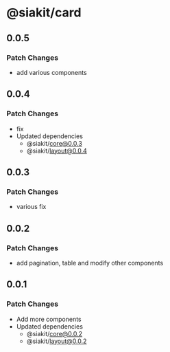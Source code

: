 # @siakit/card

## 0.0.5

### Patch Changes

- add various components

## 0.0.4

### Patch Changes

- fix
- Updated dependencies
  - @siakit/core@0.0.3
  - @siakit/layout@0.0.4

## 0.0.3

### Patch Changes

- various fix

## 0.0.2

### Patch Changes

- add pagination, table and modify other components

## 0.0.1

### Patch Changes

- Add more components
- Updated dependencies
  - @siakit/core@0.0.2
  - @siakit/layout@0.0.2
